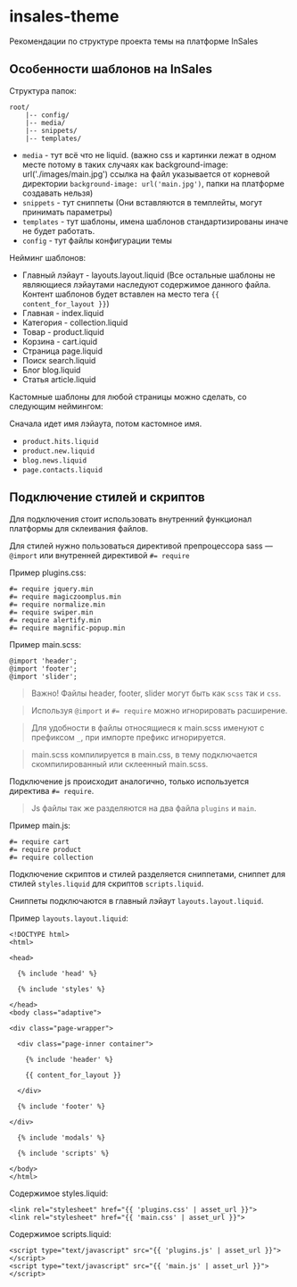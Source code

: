 # insales-theme
Рекомендации по структуре проекта темы на платформе InSales

## Особенности шаблонов на InSales

Структура папок:
```
root/
    |-- config/
    |-- media/
    |-- snippets/
    |-- templates/
```

- `media` - тут всё что не liquid. (важно css и картинки лежат в одном месте потому в таких случаях как background-image: url('./images/main.jpg') ссылка на файл указывается от корневой директории `background-image: url('main.jpg')`, папки на платформе создавать нельзя)
- `snippets` - тут сниппеты (Они вставляются в темплейты, могут принимать параметры)
- `templates` - тут шаблоны, имена шаблонов стандартизированы иначе не будет работать.
- `config` - тут файлы конфигурации темы

Нейминг шаблонов:

- Главный лэйаут - layouts.layout.liquid (Все остальные шаблоны не являющиеся лэйаутами наследуют содержимое данного файла. Контент шаблонов будет вставлен на место тега `{{ content_for_layout }}`)
- Главная - index.liquid
- Категория - collection.liquid
- Товар - product.liquid
- Корзина - cart.iquid
- Страница  page.liquid
- Поиск search.liquid
- Блог  blog.liquid
- Статья  article.liquid  

Кастомные шаблоны для любой страницы можно сделать, со следующим неймингом:

Сначала идет имя лэйаута, потом кастомное имя.

- `product.hits.liquid`
- `product.new.liquid`
- `blog.news.liquid`
- `page.contacts.liquid `

## Подключение стилей и скриптов

Для подключения стоит использовать внутренний функционал платформы для склеивания файлов.

Для стилей нужно пользоваться директивой препроцессора sass — `@import` или внутренней директивой `#= require`

Пример plugins.css:
```
#= require jquery.min
#= require magiczoomplus.min
#= require normalize.min
#= require swiper.min
#= require alertify.min
#= require magnific-popup.min
```

Пример main.scss:
```
@import 'header';
@import 'footer';
@import 'slider';
```
> Важно! Файлы header, footer, slider могут быть как `scss` так и `css`.

> Используя `@import` и `#= require` можно игнорировать расширение.

> Для удобности в файлы относящиеся к main.scss именуют с префиксом `_`, при импорте префикс игнорируется.

> main.scss компилируется в main.css, в тему подключается скомпилированный или склеенный main.scss.

Подключение js происходит аналогично, только используется директива `#= require`.

> Js файлы так же разделяются на два файла `plugins` и `main`.

Пример main.js:

```
#= require cart
#= require product
#= require collection
```
Подключение скриптов и стилей разделяется сниппетами, сниппет для стилей `styles.liquid` для скриптов `scripts.liquid`.

Сниппеты подключаются в главный лэйаут `layouts.layout.liquid`.

Пример `layouts.layout.liquid`:
```liquid
<!DOCTYPE html>
<html>

<head>

  {% include 'head' %}

  {% include 'styles' %}

</head>
<body class="adaptive">

<div class="page-wrapper">

  <div class="page-inner container">

    {% include 'header' %}

    {{ content_for_layout }}

  </div>

  {% include 'footer' %}

</div>

  {% include 'modals' %}

  {% include 'scripts' %}

</body>
</html>
```

Содержимое styles.liquid:
```
<link rel="stylesheet" href="{{ 'plugins.css' | asset_url }}">
<link rel="stylesheet" href="{{ 'main.css' | asset_url }}">
```

Содержимое scripts.liquid:
```
<script type="text/javascript" src="{{ 'plugins.js' | asset_url }}"></script>
<script type="text/javascript" src="{{ 'main.js' | asset_url }}"></script>

```
